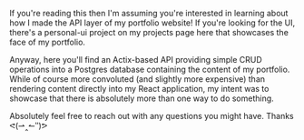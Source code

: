 If you're reading this then I'm assuming you're interested in learning about how I made the API layer of my portfolio website! If you're looking for the UI, there's a personal-ui project on my projects page here that showcases the face of my portfolio.

Anyway, here you'll find an Actix-based API providing simple CRUD operations into a Postgres database containing the content of my portfolio. While of course more convoluted (and slightly more expensive) than rendering content directly into my React application, my intent was to showcase that there is absolutely more than one way to do something.

Absolutely feel free to reach out with any questions you might have. Thanks ᕙ(⇀‸↼‶)ᕗ
